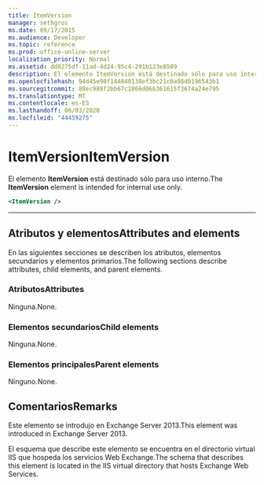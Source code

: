 ```yaml
---
title: ItemVersion
manager: sethgros
ms.date: 09/17/2015
ms.audience: Developer
ms.topic: reference
ms.prod: office-online-server
localization_priority: Normal
ms.assetid: dd8275df-11ad-4d24-95c4-291b123e8509
description: El elemento ItemVersion está destinado sólo para uso interno.
ms.openlocfilehash: 94d45e98f144840138ef3bc21c0a98d0196543b1
ms.sourcegitcommit: 88ec988f2bb67c1866d06b361615f3674a24e795
ms.translationtype: MT
ms.contentlocale: es-ES
ms.lasthandoff: 06/03/2020
ms.locfileid: "44459275"
---
```

# <a name="itemversion"></a><span data-ttu-id="cdfbe-103">ItemVersion</span><span class="sxs-lookup"><span data-stu-id="cdfbe-103">ItemVersion</span></span>

<span data-ttu-id="cdfbe-104">El elemento **ItemVersion** está destinado sólo para uso interno.</span><span class="sxs-lookup"><span data-stu-id="cdfbe-104">The **ItemVersion** element is intended for internal use only.</span></span> 
  
```XML
<ItemVersion />
```

 ****
## <a name="attributes-and-elements"></a><span data-ttu-id="cdfbe-105">Atributos y elementos</span><span class="sxs-lookup"><span data-stu-id="cdfbe-105">Attributes and elements</span></span>

<span data-ttu-id="cdfbe-106">En las siguientes secciones se describen los atributos, elementos secundarios y elementos primarios.</span><span class="sxs-lookup"><span data-stu-id="cdfbe-106">The following sections describe attributes, child elements, and parent elements.</span></span>
  
### <a name="attributes"></a><span data-ttu-id="cdfbe-107">Atributos</span><span class="sxs-lookup"><span data-stu-id="cdfbe-107">Attributes</span></span>

<span data-ttu-id="cdfbe-108">Ninguna.</span><span class="sxs-lookup"><span data-stu-id="cdfbe-108">None.</span></span>
  
### <a name="child-elements"></a><span data-ttu-id="cdfbe-109">Elementos secundarios</span><span class="sxs-lookup"><span data-stu-id="cdfbe-109">Child elements</span></span>

<span data-ttu-id="cdfbe-110">Ninguna.</span><span class="sxs-lookup"><span data-stu-id="cdfbe-110">None.</span></span>
  
### <a name="parent-elements"></a><span data-ttu-id="cdfbe-111">Elementos principales</span><span class="sxs-lookup"><span data-stu-id="cdfbe-111">Parent elements</span></span>

<span data-ttu-id="cdfbe-112">Ninguno.</span><span class="sxs-lookup"><span data-stu-id="cdfbe-112">None.</span></span>
  
## <a name="remarks"></a><span data-ttu-id="cdfbe-113">Comentarios</span><span class="sxs-lookup"><span data-stu-id="cdfbe-113">Remarks</span></span>

<span data-ttu-id="cdfbe-114">Este elemento se introdujo en Exchange Server 2013.</span><span class="sxs-lookup"><span data-stu-id="cdfbe-114">This element was introduced in Exchange Server 2013.</span></span>
  
<span data-ttu-id="cdfbe-115">El esquema que describe este elemento se encuentra en el directorio virtual IIS que hospeda los servicios Web Exchange.</span><span class="sxs-lookup"><span data-stu-id="cdfbe-115">The schema that describes this element is located in the IIS virtual directory that hosts Exchange Web Services.</span></span>
  

